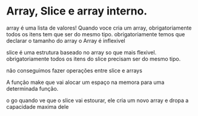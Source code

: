 # Array, Slice e array interno.

array é uma lista de valores!
Quando voce cria um array, obrigatoriamente todos os itens tem que ser do mesmo tipo.
obrigatoriamente temos que declarar o tamanho do array
o Array é inflexivel

slice é uma estrutura baseado no array so que mais flexivel.
obrigatoriamente todos os itens do slice precisam ser do mesmo tipo.

não conseguimos fazer operações entre slice e arrays

A função make que vai alocar um espaço na memora para uma determinada função.

o go quando ve que o slice vai estourar, ele cria um novo array e dropa a capacidade maxima dele

